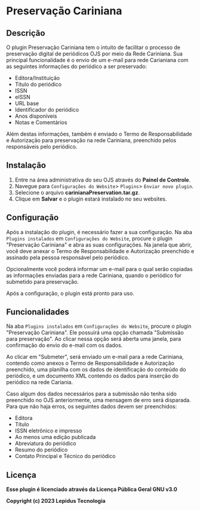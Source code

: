 # Preservação Cariniana
## Descrição

O plugin Preservação Cariniana tem o intuito de facilitar o processo de preservação digital de periódicos OJS por meio da Rede Cariniana. Sua principal funcionalidade é o envio de um e-mail para rede Carianiana com as seguintes informações do periódico a ser preservado:

* Editora/Instituição
* Título do periódico
* ISSN
* eISSN
* URL base
* Identificador do periódico
* Anos disponíveis
* Notas e Comentários

Além destas informações, também é enviado o Termo de Responsabilidade e Autorização para preservação na rede Cariniana, preenchido pelos responsáveis pelo periódico.

## Instalação

1. Entre na área administrativa do seu OJS através do __Painel de Controle__.
2. Navegue para `Configurações do Website`> `Plugins`> `Enviar novo plugin`.
3. Selecione o arquivo __carinianaPreservation.tar.gz__.
4. Clique em __Salvar__ e o plugin estará instalado no seu websites.

## Configuração

Após a instalação do plugin, é necessário fazer a sua configuração. Na aba `Plugins instalados` em `Configurações do Website`, procure o plugin "Preservação Cariniana" e abra as suas configurações. Na janela que abrir, você deve anexar o Termo de Responsabilidade e Autorização preenchido e assinado pela pessoa responsável pelo periódico.

Opcionalmente você poderá informar um e-mail para o qual serão copiadas as informações enviadas para a rede Cariniana, quando o periódico for submetido para preservação.

Após a configuração, o plugin está pronto para uso.

## Funcionalidades

Na aba `Plugins instalados` em `Configurações do Website`, procure o plugin "Preservação Cariniana". Ele possuirá uma opção chamada "Submissão para preservação". Ao clicar nessa opção será aberta uma janela, para confirmação do envio do e-mail com os dados. 

Ao clicar em "Submeter", será enviado um e-mail para a rede Cariniana, contendo como anexos o Termo de Responsabilidade e Autorização preenchido, uma planilha com os dados de identificação do conteúdo do periódico, e um documento XML contendo os dados para inserção do periódico na rede Cariania.

Caso algum dos dados necessários para a submissão não tenha sido preenchido no OJS anteriormente, uma mensagem de erro será disparada. Para que não haja erros, os seguintes dados devem ser preenchidos:

* Editora
* Título
* ISSN eletrônico e impresso
* Ao menos uma edição publicada
* Abreviatura do periódico
* Resumo do periódico
* Contato Principal e Técnico do periódico

## Licença
__Esse plugin é licenciado através da Licença Pública Geral GNU v3.0__

__Copyright (c) 2023 Lepidus Tecnologia__
